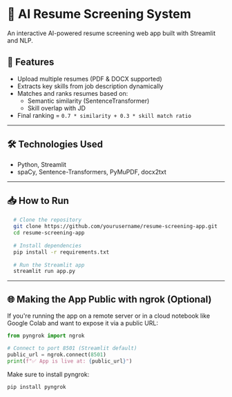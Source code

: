 # 📄 AI Resume Screening System

An interactive AI-powered resume screening web app built with Streamlit and NLP.

## 🚀 Features
- Upload multiple resumes (PDF & DOCX supported)
- Extracts key skills from job description dynamically
- Matches and ranks resumes based on:
  - Semantic similarity (SentenceTransformer)
  - Skill overlap with JD
- Final ranking = `0.7 * similarity + 0.3 * skill match ratio`

---

## 🛠️ Technologies Used
- Python, Streamlit
- spaCy, Sentence-Transformers, PyMuPDF, docx2txt

---

## 📥 How to Run

```bash
  # Clone the repository
  git clone https://github.com/yourusername/resume-screening-app.git
  cd resume-screening-app
  
  # Install dependencies
  pip install -r requirements.txt
  
  # Run the Streamlit app
  streamlit run app.py
```

---

## 🌐 Making the App Public with ngrok (Optional)

If you're running the app on a remote server or in a cloud notebook like Google Colab and want to expose it via a public URL:

```python
from pyngrok import ngrok

# Connect to port 8501 (Streamlit default)
public_url = ngrok.connect(8501)
print(f"✅ App is live at: {public_url}")
```

Make sure to install pyngrok:
```python
pip install pyngrok
```




